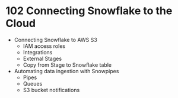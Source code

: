 # 102 Connecting Snowflake to the Cloud

- Connecting Snowflake to AWS S3
    - IAM access roles
    - Integrations
    - External Stages
    - Copy from Stage to Snowflake table
- Automating data ingestion with Snowpipes
    - Pipes
    - Queues
    - S3 bucket notifications
